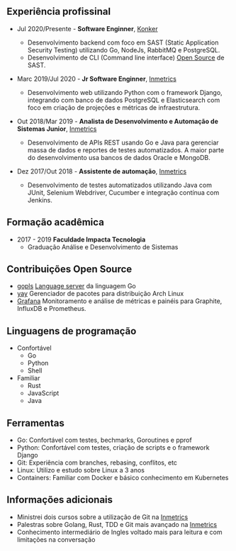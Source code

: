 ## Experiência profissinal

- Jul 2020/Presente - **Software Enginner**, [Konker](http://www.konkerlabs.com/)
  - Desenvolvimento backend com foco em SAST (Static Application Security Testing) utilizando Go, NodeJs, RabbitMQ e PostgreSQL.
  - Desenvolvimento de CLI (Command line interface) [Open Source](https://github.com/insidersec/insider) de SAST.

- Marc 2019/Jul 2020 - **Jr Software Enginner**, [Inmetrics](https://inmetrics.com.br/)
  - Desenvolvimento web utilizando Python com o framework Django, integrando com banco de dados PostgreSQL e Elasticsearch com foco em criação de projeções e métricas de infraestrutura.

- Out 2018/Mar 2019 - **Analista de Desenvolvimento e Automação de Sistemas Junior**, [Inmetrics](https://inmetrics.com.br/)
  - Desenvolvimento de APIs REST usando Go e Java para gerenciar massa de dados e reportes de testes automatizados. A maior parte do desenvolvimento usa bancos de dados Oracle e MongoDB.

- Dez 2017/Out 2018 - **Assistente de automação**, [Inmetrics](https://inmetrics.com.br/)
  - Desenvolvimento de testes automatizados utilizando Java com JUnit, Selenium Webdriver, Cucumber e integração contínua com Jenkins.

## Formação acadêmica
- 2017 - 2019 **Faculdade Impacta Tecnologia**
  - Graduação Análise e Desenvolvimento de Sistemas

## Contribuições Open Source
- [gopls](https://github.com/golang/tools/commits?author=msAlcantara) [Language server](https://langserver.org/) da linguagem Go
- [yay](https://github.com/Jguer/yay/commits?author=msAlcantara) Gerenciador de pacotes para distribuição Arch Linux
- [Grafana](https://github.com/grafana/grafana/commits?author=msAlcantara) Monitoramento e análise de métricas e painéis para Graphite, InfluxDB e Prometheus.


## Linguagens de programação
- Confortável
  - Go
  - Python
  - Shell
- Familiar
  - Rust
  - JavaScript
  - Java

## Ferramentas
 - Go: Confortável com testes, bechmarks, Goroutines e pprof
 - Python: Confortável com testes, criação de scripts e o framework Django
 - Git: Experiência com branches, rebasing, conflitos, etc
 - Linux: Utilizo e estudo sobre Linux a 3 anos
 - Containers: Familiar com Docker e básico conhecimento em Kubernetes

## Informações adicionais
- Ministrei dois cursos sobre a utilização de Git na [Inmetrics](https://inmetrics.com.br/)
- Palestras sobre Golang, Rust, TDD e Git mais avançado na [Inmetrics](https://inmetrics.com.br/)
- Conhecimento intermediário de Ingles voltado mais para leitura e com limitações na conversação
